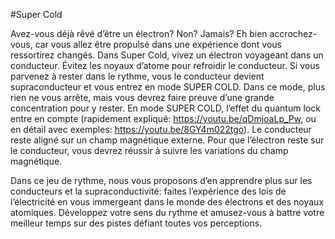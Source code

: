 #Super Cold

Avez-vous déjà rêvé d’être un électron? Non? Jamais? Eh bien accrochez-vous, car vous allez être propulsé dans une expérience dont vous ressortirez changés. Dans Super Cold, vivez un électron voyageant dans un conducteur. Évitez les noyaux d’atome pour refroidir le conducteur. Si vous parvenez à rester dans le rythme, vous le conducteur devient supraconducteur et vous entrez en mode SUPER COLD. Dans ce mode, plus rien ne vous arrête, mais vous devrez faire preuve d’une grande concentration pour y rester. En mode SUPER COLD, l’effet du quantum lock entre en compte (rapidement expliqué: https://youtu.be/qDmjoaLp_Pw, ou en détail avec exemples: https://youtu.be/8GY4m022tgo). Le conducteur reste aligné sur un champ magnétique externe. Pour que l’électron reste sur le conducteur, vous devrez réussir à suivre les variations du champ magnétique.

Dans ce jeu de rythme, nous vous proposons d’en apprendre plus sur les conducteurs et la supraconductivité: faites l’expérience des lois de l’électricité en vous immergeant dans le monde des électrons et des noyaux atomiques. Développez votre sens du rythme et amusez-vous à battre votre meilleur temps sur des pistes défiant toutes vos perceptions. 
